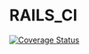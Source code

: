RAILS_CI
========
[![Coverage Status](https://coveralls.io/repos/hondam/rails_ci/badge.svg)](https://coveralls.io/r/hondam/rails_ci)
